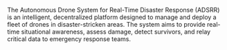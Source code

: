 The Autonomous Drone System for Real-Time Disaster Response (ADSRR) is an intelligent, decentralized platform designed to manage and deploy a fleet of drones in disaster-stricken areas. The system aims to provide real-time situational awareness, assess damage, detect survivors, and relay critical data to emergency response teams.
